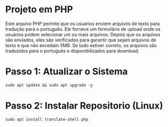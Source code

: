 # Projeto em PHP

Este arquivo PHP permite que os usuários enviem arquivos de texto para tradução para o português. Ele fornece um formulário de upload onde os usuários podem selecionar um ou mais arquivos. Depois que os arquivos são enviados, eles são verificados para garantir que sejam arquivos de texto e que não excedam 5MB. Se tudo estiver correto, os arquivos são traduzidos para o português e disponibilizados para download.

# Passo 1: Atualizar o Sistema

```markdown
sudo apt update && sudo apt upgrade -y
```

# Passo 2: Instalar Repositorio (Linux)

```markdown
sudo apt install translate-shell php
```
